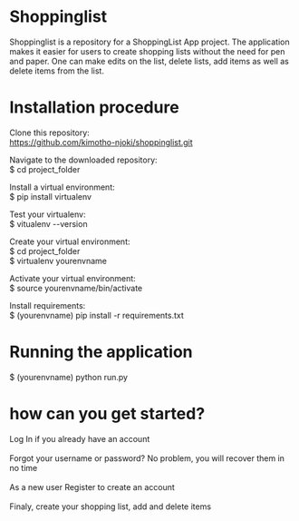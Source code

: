 # Shoppinglist
Shoppinglist is a repository for a ShoppingList App project. The application makes it easier for users to create shopping lists without the need for pen and paper. One can make edits on the list, delete lists, add items as well as delete items from the list.

# Installation procedure
Clone this repository:<br>
https://github.com/kimotho-njoki/shoppinglist.git

Navigate to the downloaded repository:<br>
$ cd project_folder

Install a virtual environment:<br>
$ pip install virtualenv<br>

Test your virtualenv:<br>
$ vitualenv --version<br>

Create your virtual environment:<br>
$ cd project_folder<br>
$ virtualenv yourenvname<br>

Activate your virtual environment:<br>
$ source yourenvname/bin/activate<br>

Install requirements:<br>
$ (yourenvname) pip install -r requirements.txt<br>

# Running the application
$ (yourenvname) python run.py

# how can you get started?
Log In if you already have an account<br><br>
Forgot your username or password? No problem, you will recover them in no time<br><br>
As a new user Register to create an account<br><br>
Finaly, create your shopping list, add and delete items<br><br>
